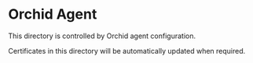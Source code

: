 # Orchid Agent

This directory is controlled by Orchid agent configuration.

Certificates in this directory will be automatically updated when required.
